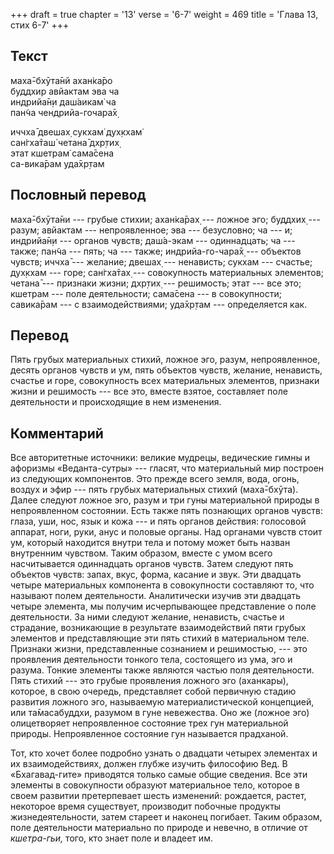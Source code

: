 +++
draft = true
chapter = '13'
verse = '6-7'
weight = 469
title = 'Глава 13, стих 6-7'
+++
## Текст

маха̄-бхӯта̄нй ахан̇ка̄ро  
буддхир авйактам эва ча  
индрийа̄н̣и даш́аикам̇ ча  
пан̃ча чендрийа-гочара̄х̣  

иччха̄ двешах̣ сукхам̇ дух̣кхам̇  
сан̇гха̄таш́ четана̄ дхр̣тих̣  
этат кшетрам̇ сама̄сена  
са-вика̄рам уда̄хр̣там

## Пословный перевод

маха̄-бхӯта̄ни --- грубые стихии; ахан̇ка̄рах̣ --- ложное эго; буддхих̣ ---
разум; авйактам --- непроявленное; эва --- безусловно; ча --- и;
индрийа̄н̣и --- органов чувств; даш́а-экам --- одиннадцать; ча --- также;
пан̃ча --- пять; ча --- также; индрийа-го-чара̄х̣ --- объектов чувств;
иччха̄ --- желание; двешах̣ --- ненависть; сукхам --- счастье; дух̣кхам ---
горе; сан̇гха̄тах̣ --- совокупность материальных элементов; четана̄ ---
признаки жизни; дхр̣тих̣ --- решимость; этат --- все это; кшетрам --- поле
деятельности; сама̄сена --- в совокупности; савика̄рам --- с
взаимодействиями; уда̄хр̣там --- определяется как.

## Перевод

Пять грубых материальных стихий, ложное эго, разум, непроявленное,
десять органов чувств и ум, пять объектов чувств, желание, ненависть,
счастье и горе, совокупность всех материальных элементов, признаки жизни
и решимость --- все это, вместе взятое, составляет поле деятельности и
происходящие в нем изменения.

## Комментарий

Все авторитетные источники: великие мудрецы, ведические гимны и афоризмы
«Веданта-сутры» --- гласят, что материальный мир построен из следующих
компонентов. Это прежде всего земля, вода, огонь, воздух и эфир --- пять
грубых материальных стихий (маха̄-бхӯта). Далее следуют ложное эго, разум
и три гуны материальной природы в непроявленном состоянии. Есть также
пять познающих органов чувств: глаза, уши, нос, язык и кожа --- и пять
органов действия: голосовой аппарат, ноги, руки, анус и половые органы.
Над органами чувств стоит ум, который находится внутри тела и потому
может быть назван внутренним чувством. Таким образом, вместе с умом
всего насчитывается одиннадцать органов чувств. Затем следуют пять
объектов чувств: запах, вкус, форма, касание и звук. Эти двадцать четыре
материальных компонента в совокупности составляют то, что называют полем
деятельности. Аналитически изучив эти двадцать четыре элемента, мы
получим исчерпывающее представление о поле деятельности. За ними следуют
желание, ненависть, счастье и страдание, возникающие в результате
взаимодействий пяти грубых элементов и представляющие эти пять стихий в
материальном теле. Признаки жизни, представленные сознанием и
решимостью, --- это проявления деятельности тонкого тела, состоящего из
ума, эго и разума. Тонкие элементы также являются частью поля
деятельности. Пять стихий --- это грубые проявления ложного эго
(аханкары), которое, в свою очередь, представляет собой первичную стадию
развития ложного эго, называемую материалистической концепцией, или
та̄масабуддхи, разумом в гуне невежества. Оно же (ложное эго)
олицетворяет непроявленное состояние трех гун материальной природы.
Непроявленное состояние гун называется прадханой.

Тот, кто хочет более подробно узнать о двадцати четырех элементах и их
взаимодействиях, должен глубже изучить философию Вед. В «Бхагавад-гите»
приводятся только самые общие сведения. Все эти элементы в совокупности
образуют материальное тело, которое в своем развитии претерпевает шесть
изменений: рождается, растет, некоторое время существует, производит
побочные продукты жизнедеятельности, затем стареет и наконец погибает.
Таким образом, поле деятельности материально по природе и невечно, в
отличие от *кшетра-гьи,* того, кто знает поле и владеет им.
